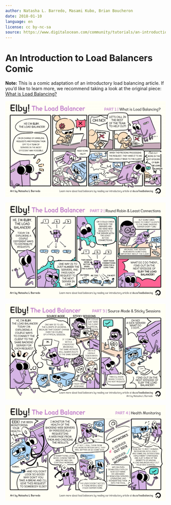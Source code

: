 ```yaml
---
author: Natasha L. Barredo, Masami Kubo, Brian Boucheron
date: 2018-01-10
language: en
license: cc by-nc-sa
source: https://www.digitalocean.com/community/tutorials/an-introduction-to-load-balancers-comic
---
```


# An Introduction to Load Balancers Comic

 **Note:** This is a comic adaptation of an introductory load balancing article. If you’d like to learn more, we recommend taking a look at the original piece: [What is Load Balancing?](what-is-load-balancing)

![Comic Panel 1: What is Load Balancing?](https://raw.githubusercontent.com/opendocs-md/do-tutorials-images/master/img/comics/Elby_Part1.png)

![Comic Panel 2: Round Robin & Least Connections](https://raw.githubusercontent.com/opendocs-md/do-tutorials-images/master/img/comics/Elby_Part2.png)

![Comic Panel 3: Source Mode & Sticky Sessions](https://raw.githubusercontent.com/opendocs-md/do-tutorials-images/master/img/comics/Elby_Part3.png)

![Comic Panel 4: Health Monitoring](https://raw.githubusercontent.com/opendocs-md/do-tutorials-images/master/img/comics/Elby_Part4.png)
